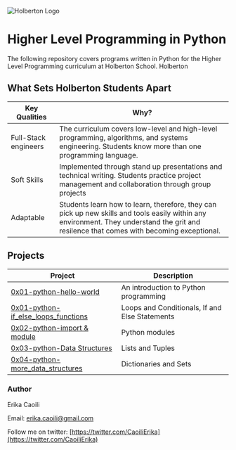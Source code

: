 ![Holberton Logo](https://i.ibb.co/nMtRXQR/Holberton.png)

# Higher Level Programming in Python 

The following repository covers programs written in Python for the Higher Level Programming curriculum at Holberton School. Holberton 

## What Sets Holberton Students Apart

| Key Qualities | Why? |
| --- | --- |
| Full-Stack engineers | The curriculum covers low-level and high-level programming, algorithms, and systems engineering. Students know more than one programming language.
| Soft Skills | Implemented through stand up presentations and technical writing. Students practice project management and collaboration through group projects |
| Adaptable | Students learn how to learn, therefore, they can pick up new skills and tools easily within any environment. They understand the grit and resilence that comes with becoming exceptional. |

## Projects
| Project | Description |
| --- | --- |
| [0x01-python-hello-world](https://github.com/ecaoili24/holbertonschool-higher_level_programming/tree/master/0x00-python-hello_world) | An introduction to Python programming |
| [0x01-python-if_else_loops_functions](https://github.com/ecaoili24/holbertonschool-higher_level_programming/tree/master/0x01-python-if_else_loops_functions) | Loops and Conditionals, If and Else Statements |
| [0x02-python-import & module](https://github.com/ecaoili24/holbertonschool-higher_level_programming/tree/master/0x02-python-import_modules) | Python modules |
| [0x03-python-Data Structures](https://github.com/ecaoili24/holbertonschool-higher_level_programming/tree/master/0x03-python-data_structures) | Lists and Tuples |
| [0x04-python-more_data_structures](https://github.com/ecaoili24/holbertonschool-higher_level_programming/tree/master/0x04-python-more_data_structures) | Dictionaries and Sets |

### Author

Erika Caoili

Email: [erika.caoili@gmail.com](erika.caoili@gmail.com)

Follow me on twitter: [https://twitter.com/CaoiliErika](https://twitter.com/CaoiliErika)
